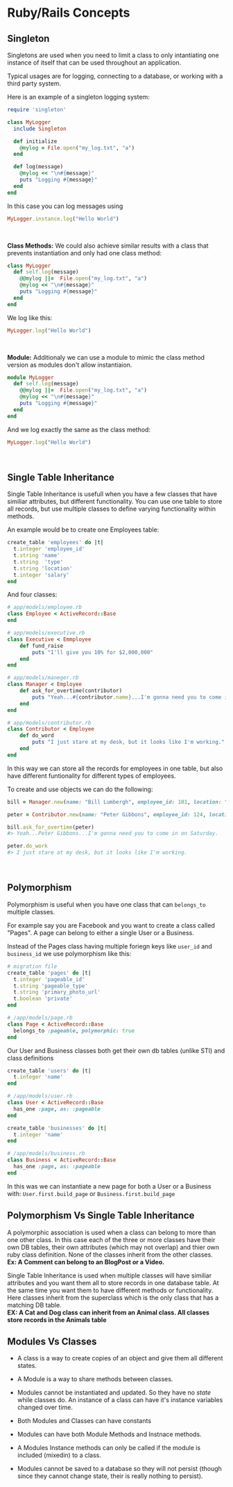 # Ruby/Rails Concepts

## Singleton

Singletons are used when you need to limit a class to only intantiating one instance of itself that can be used throughout an application. 

Typical usages are for logging, connecting to a database, or working with a third party system. 

Here is an example of a singleton logging system:


```ruby
require 'singleton'

class MyLogger
  include Singleton

  def initialize
    @mylog = File.open("my_log.txt", "a")
  end

  def log(message)
    @mylog << "\n#{message}"
    puts "Logging #{message}"
  end
end
```

In this case you can log messages using 

```ruby 
MyLogger.instance.log("Hello World")
```
<br>

**Class Methods:** We could also achieve similar results with a class that prevents instantiation and only had one class method: 

```ruby
class MyLogger
  def self.log(message)
    @@mylog ||=  File.open("my_log.txt", "a")
    @mylog << "\n#{message}"
    puts "Logging #{message}"
  end
end
```

We log like this:

```ruby 
MyLogger.log("Hello World")
```
<br>

**Module:** Additionaly we can use a module to mimic the class method version as modules don't allow instantiaion. 

``` ruby
module MyLogger
  def self.log(message)
    @@mylog ||=  File.open("my_log.txt", "a")
    @mylog << "\n#{message}"
    puts "Logging #{message}"
  end
end
```

And we log exactly the same as the class method:

```ruby 
MyLogger.log("Hello World")
```
<br>

## Single Table Inheritance
Single Table Inheritance is usefull when you have a few classes that have similiar attributes, but different functionality. You can use one table to store all records, but use multiple classes to define varying functionality within methods. 

An example would be to create one Employees table:

```ruby
create_table 'employees' do |t|
  t.integer 'employee_id'
  t.string 'name'
  t.string  'type'
  t.string 'location'
  t.integer 'salary'
end
```

And four classes:

```ruby
# app/models/employee.rb
class Employee < ActiveRecord::Base
end

# app/models/executive.rb
class Executive < Emmployee
	def fund_raise
		puts "I'll give you 10% for $2,000,000"
	end
end

# app/models/maneger.rb
class Manager < Employee
	def ask_for_overtime(contributor)
		puts "Yeah...#{contributor.name}...I'm gonna need you to come in on Saturday."
	end
end

# app/models/contributor.rb
class Contributor < Employee
	def do_word
		puts "I just stare at my desk, but it looks like I'm working."
	end
end
```

In this way we can store all the records for employees in one table, but also have different funtionality for different types of employees. 

To create and use objects we can do the following:

```ruby
bill = Manager.new(name: "Bill Lumbergh", employee_id: 101, location: "Headquarters", salary: 100000)

peter = Contributor.new(name: "Peter Gibbons", employee_id: 124, location: "Boise", salary: 50000)

bill.ask_for_overtime(peter)
#> Yeah...Peter Gibbons...I'm gonna need you to come in on Saturday.

peter.do_work
#> I just stare at my desk, but it looks like I'm working.

```

<br>

## Polymorphism
Polymorphism is useful when you have one class that can `belongs_to` multiple classes. 

For example say you are Facebook and you want to create a class called "Pages". 
A page can belong to either a single User or a Business. 

Instead of the Pages class having multiple foriegn keys like `user_id` and `business_id` we use polymorphism like this:

```ruby
# migration file
create_table 'pages' do |t|
  t.integer 'pageable_id'
  t.string 'pageable_type'
  t.string 'primary_photo_url'
  t.boolean 'private'
end

# /app/models/page.rb
class Page < ActiveRecord::Base
  belongs_to :pageable, polymorphic: true
end
```

Our User and Business classes both get their own db tables (unlike STI) and class definitions

```ruby
create_table 'users' do |t|
  t.integer 'name'
end

# /app/models/user.rb
class User < ActiveRecord::Base
  has_one :page, as: :pageable
end

create_table 'businesses' do |t|
  t.integer 'name'
end

# /app/models/business.rb
class Business < ActiveRecord::Base
  has_one :page, as: :pageable
end

```

In this was we can instantiate a new page for both a User or a Business with:
`User.first.build_page` or `Business.first.build_page`

## Polymorphism Vs Single Table Inheritance
A polymorphic association is used when a class can belong to more than one other class. In this case each of the three or more classes have their own DB tables, their own attributes (which may not overlap) and thier own ruby class definition. None of the classes inherit from the other classes. <br>
**Ex: A Comment can belong to an BlogPost or a Video.**

Single Table Inheritance is used when multiple classes will have similiar attributes and you want them all to store records in one database table. At the same time you want them to have different methods or functionality. 
Here classes inherit from the superclass which is the only class that has a matching DB table. <br>
**EX: A Cat and Dog class can inherit from an Animal class. All classes store records in the Animals table**


## Modules Vs Classes
- A class is a way to create copies of an object and give them all different states. 
- A Module is a way to share methods between classes. 
- Modules cannot be instantiated and updated. So they have no *state* while classes do. An instance of a class can have it's instance variables changed over time. 
- Both Modules and Classes can have constants
- Modules can have both Module Methods and Instnace methods. 
- A Modules Instance methods can only be called if the module is  included (mixedin) to a class.

- Modules cannot be saved to a database so they will not persist (though since they cannot change state, their is really nothing to persist). 










